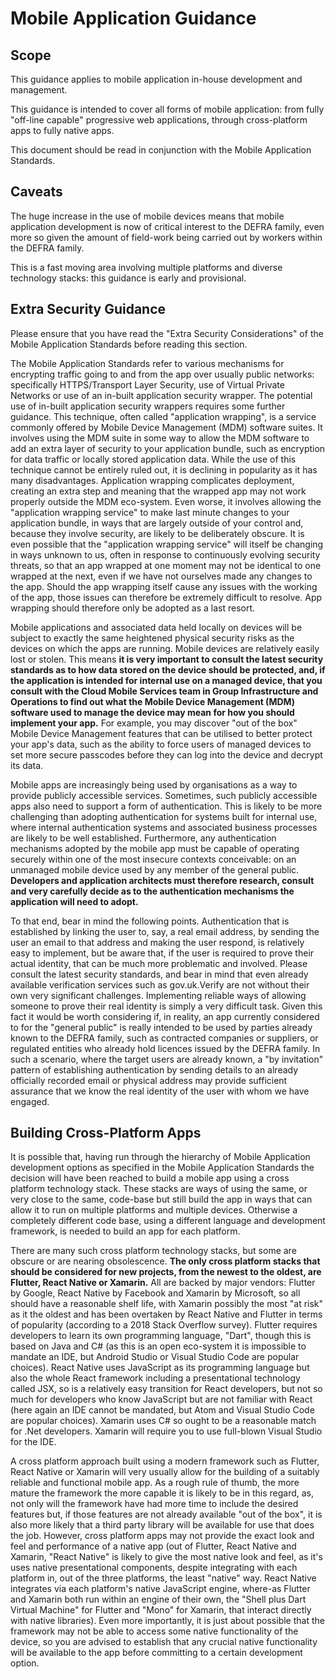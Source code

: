 Mobile Application Guidance
===========================

Scope
-----

This guidance applies to mobile application in-house development and management.

This guidance is intended to cover all forms of mobile application: from fully "off-line capable" progressive web applications, through cross-platform apps to fully native apps.

This document should be read in conjunction with the Mobile Application Standards.

Caveats
-------

The huge increase in the use of mobile devices means that mobile application development is now of critical interest to the DEFRA family, even more so given the amount of field-work being carried out by workers within the DEFRA family.

This is a fast moving area involving multiple platforms and diverse technology stacks: this guidance is early and provisional.

Extra Security Guidance
-----------------------

Please ensure that you have read the "Extra Security Considerations" of the Mobile Application Standards before reading this section.

The Mobile Application Standards refer to various mechanisms for encrypting traffic going to and from the app over usually public networks: specifically HTTPS/Transport Layer Security, use of Virtual Private Networks or use of an in-built application security wrapper. The potential use of in-built application security wrappers requires some further guidance. This technique, often called "application wrapping", is a service commonly offered by Mobile Device Management (MDM) software suites. It involves using the MDM suite in some way to allow the MDM software to add an extra layer of security to your application bundle, such as encryption for data traffic or locally stored application data. While the use of this technique cannot be entirely ruled out, it is declining in popularity as it has many disadvantages. Application wrapping complicates deployment, creating an extra step and meaning that the wrapped app may not work properly outside the MDM eco-system. Even worse, it involves allowing the "application wrapping service" to make last minute changes to your application bundle, in ways that are largely outside of your control and, because they involve security, are likely to be deliberately obscure. It is even possible that the "application wrapping service" will itself be changing in ways unknown to us, often in response to continuously evolving security threats, so that an app wrapped at one moment may not be identical to one wrapped at the next, even if we have not ourselves made any changes to the app. Should the app wrapping itself cause any issues with the working of the app, those issues can therefore be extremely difficult to resolve. App wrapping should therefore only be adopted as a last resort.

Mobile applications and associated data held locally on devices will be subject to exactly the same heightened physical security risks as the devices on which the apps are running. Mobile devices are relatively easily lost or stolen. This means **it is very important to consult the latest security standards as to how data stored on the device should be protected, and, if the application is intended for internal use on a managed device, that you consult with the Cloud Mobile Services team in Group Infrastructure and Operations to find out what the Mobile Device Management (MDM) software used to manage the device may mean for how you should implement your app.** For example, you may discover "out of the box" Mobile Device Management features that can be utilised to better protect your app's data, such as the ability to force users of managed devices to set more secure passcodes before they can log into the device and decrypt its data.

Mobile apps are increasingly being used by organisations as a way to provide publicly accessible services. Sometimes, such publicly accessible apps also need to support a form of authentication. This is likely to be more challenging than adopting authentication for systems built for internal use, where internal authentication systems and associated business processes are likely to be well established. Furthermore, any authentication mechanisms adopted by the mobile app must be capable of operating securely within one of the most insecure contexts conceivable: on an unmanaged mobile device used by any member of the general public. **Developers and application architects must therefore research, consult and very carefully decide as to the authentication mechanisms the application will need to adopt.**

To that end, bear in mind the following points. Authentication that is established by linking the user to, say, a real email address, by sending the user an email to that address and making the user respond, is relatively easy to implement, but be aware that, if the user is required to prove their actual identity, that can be much more problematic and involved. Please consult the latest security standards, and bear in mind that even already available verification services such as gov.uk.Verify are not without their own very significant challenges. Implementing reliable ways of allowing someone to prove their real identity is simply a very difficult task. Given this fact it would be worth considering if, in reality, an app currently considered to for the "general public" is really intended to be used by parties already known to the DEFRA family, such as contracted companies or suppliers, or regulated entities who already hold licences issued by the DEFRA family. In such a scenario, where the target users are already known, a "by invitation" pattern of establishing authentication by sending details to an already officially recorded email or physical address may provide sufficient assurance that we know the real identity of the user with whom we have engaged.

Building Cross-Platform Apps
----------------------------

It is possible that, having run through the hierarchy of Mobile Application development options as specified in the Mobile Application Standards the decision will have been reached to build a mobile app using a cross platform technology stack. These stacks are ways of using the same, or very close to the same, code-base but still build the app in ways that can allow it to run on multiple platforms and multiple devices. Otherwise a completely different code base, using a different language and development framework, is needed to build an app for each platform.

There are many such cross platform technology stacks, but some are obscure or are nearing obsolescence. **The only cross platform stacks that should be considered for new projects, from the newest to the oldest, are Flutter, React Native or Xamarin.** All are backed by major vendors: Flutter by Google, React Native by Facebook and Xamarin by Microsoft, so all should have a reasonable shelf life, with Xamarin possibly the most "at risk" as it the oldest and has been overtaken by React Native and Flutter in terms of popularity (according to a 2018 Stack Overflow survey). Flutter requires developers to learn its own programming language, "Dart", though this is based on Java and C\# (as this is an open eco-system it is impossible to mandate an IDE, but Android Studio or Visual Studio Code are popular choices). React Native uses JavaScript as its programming language but also the whole React framework including a presentational technology called JSX, so is a relatively easy transition for React developers, but not so much for developers who know JavaScript but are not familiar with React (here again an IDE cannot be mandated, but Atom and Visual Studio Code are popular choices). Xamarin uses C\# so ought to be a reasonable match for .Net developers. Xamarin will require you to use full-blown Visual Studio for the IDE.

A cross platform approach built using a modern framework such as Flutter, React Native or Xamarin will very usually allow for the building of a suitably reliable and functional mobile app. As a rough rule of thumb, the more mature the framework the more capable it is likely to be in this regard, as, not only will the framework have had more time to include the desired features but, if those features are not already available "out of the box", it is also more likely that a third party library will be available for use that does the job. However, cross platform apps may not provide the exact look and feel and performance of a native app (out of Flutter, React Native and Xamarin, "React Native" is likely to give the most native look and feel, as it's uses native presentational components, despite integrating with each platform in, out of the three platforms, the least "native" way. React Native integrates via each platform's native JavaScript engine, where-as Flutter and Xamarin both run within an engine of their own, the "Shell plus Dart Virtual Machine" for Flutter and "Mono" for Xamarin, that interact directly with native libraries). Even more importantly, it is just about possible that the framework may not be able to access some native functionality of the device, so you are advised to establish that any crucial native functionality will be available to the app before committing to a certain development option.
